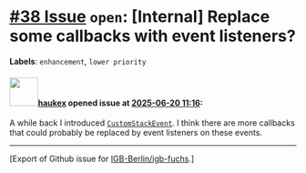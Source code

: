 # [\#38 Issue](https://github.com/IGB-Berlin/igb-fuchs/issues/38) `open`: [Internal] Replace some callbacks with event listeners?
**Labels**: `enhancement`, `lower priority`


#### <img src="https://avatars.githubusercontent.com/u/4613111?u=708742f53b26cb75f2c7a93ee7a7a53abe18ec48&v=4" width="50">[haukex](https://github.com/haukex) opened issue at [2025-06-20 11:16](https://github.com/IGB-Berlin/igb-fuchs/issues/38):

A while back I introduced [`CustomStackEvent`](https://github.com/IGB-Berlin/igb-fuchs/blob/f48291113678ccfe4714f12935373919cb45a338/src/events.ts#L70). I think there are more callbacks that could probably be replaced by event listeners on these events.




-------------------------------------------------------------------------------



[Export of Github issue for [IGB-Berlin/igb-fuchs](https://github.com/IGB-Berlin/igb-fuchs).]
